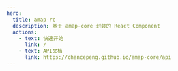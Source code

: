 ```yaml
---
hero:
  title: amap-rc
  description: 基于 amap-core 封装的 React Component
  actions:
    - text: 快速开始
      link: /
    - text: API文档
      link: https://chancepeng.github.io/amap-core/api
---
```


